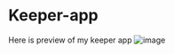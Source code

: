 # Keeper-app
Here is preview of my keeper app
![image](https://github.com/ShivanshVikramSingh/Keeper-app/assets/116243866/0db16a20-fd14-4f06-8d66-62d88ca50ddd)
